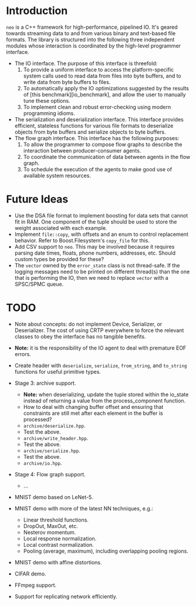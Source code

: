 <!--
  ** File Name: README.md
  ** Author:    Aditya Ramesh
  ** Date:      06/30/2014
  ** Contact:   _@adityaramesh.com
-->

# Introduction

`neo` is a C++ framework for high-performance, pipelined IO. It's geared towards
streaming data to and from various binary and text-based file formats. The
library is structured into the following three independent modules whose
interaction is coordinated by the high-level programmer interface.

  - The IO interface. The purpose of this interface is threefold:
    1. To provide a uniform interface to access the platform-specific system
    calls used to read data from files into byte buffers, and to write data from
    byte buffers to files.
    2. To automatically apply the IO optimizations suggested by the results of
    [this benchmark][io_benchmark], and allow the user to manually tune these
    options.
    3. To implement clean and robust error-checking using modern programming
    idioms.
  - The serialization and deserialization interface. This interface provides
  efficient, stateless functions for various file formats to deserialize objects
  from byte buffers and serialize objects to byte buffers.
  - The flow graph interface. This interface has the following purposes:
    1. To allow the programmer to compose flow graphs to describe the
    interaction between producer-consumer agents.
    2. To coordinate the communication of data between agents in the flow graph.
    3. To schedule the execution of the agents to make good use of available
    system resources.

# Future Ideas

- Use the DSA file format to implement boosting for data sets that cannot fit in
RAM. One component of the tuple should be used to store the weight associated
with each example.
- Implement `file::copy`, with offsets and an enum to control replacement
behavior. Refer to Boost.Filesystem's `copy_file` for this.
- Add CSV support to `neo`. This may be involved because it requires parsing
date times, floats, phone numbers, addresses, etc. Should custom types be
provided for these?
- The `vector` owned by the `error_state` class is not thread-safe. If the
logging messages need to be printed on different thread(s) than the one that is
performing the IO, then we need to replace `vector` with a SPSC/SPMC queue.

# TODO

- Note about concepts: do not implement Device, Serializer, or Deserializer. The
cost of using CRTP everywhere to force the relevant classes to obey the
interface has no tangible benefits.

- **Note:** it is the responsibility of the IO agent to deal with premature EOF
errors.

- Create header with `deserialize`, `serialize`, `from_string`, and `to_string`
functions for useful primitive types.

- Stage 3: archive support.
    - **Note:** when deserializing, update the tuple stored within the io_state
    instead of returning a value from the process_component function.
    - How to deal with changing buffer offset and ensuring that constraints are
    still met after each element in the buffer is processed?
    - `archive/deserialize.hpp`.
    - Test the above.
    - `archive/write_header.hpp`.
    - Test the above.
    - `archive/serialize.hpp`.
    - Test the above.
    - `archive/io.hpp`.

- Stage 4: Flow graph support.
    - ...

- MNIST demo based on LeNet-5.
- MNIST demo with more of the latest NN techniques, e.g.:
    - Linear threshold functions.
    - DropOut, MaxOut, etc.
    - Nesterov momentum.
    - Local response normalization.
    - Local contrast normalization.
    - Pooling (average, maximum), including overlapping pooling regions.
- MNIST demo with affine distortions.
- CIFAR demo.
- FFmpeg support.
- Support for replicating network efficiently.
